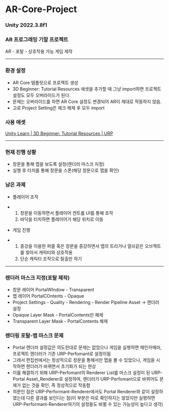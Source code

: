 # AR-Core-Project
### Unity 2022.3.8f1
### AR 프로그래밍 기말 프로젝트
AR - 포탈 - 상호작용 가능 게임 제작

----

### 환경 설정
- AR Core 템플릿으로 프로젝트 생성
- 3D Beginner: Tutorial Resources 에샛을 추가할 때 그냥 import하면 프로젝트 설정도 모두 오버라이드가 된다.
- 문제는 오버라이드를 하면 AR Core 설정도 변경되어 AR이 제대로 작동하지 않음.
- 고로 Project Setting은 체크 해제 후 모두 import


### 사용 애셋
[Unity Learn | 3D Beginner: Tutorial Resources | URP](https://assetstore.unity.com/packages/essentials/tutorial-projects/unity-learn-3d-beginner-complete-project-urp-143846)

----

### 현재 진행 상황
- 창문을 통해 맵을 보도록 설정(렌더러 마스크 지정)
- 실행 후 터치를 통해 창문을 스폰(해당 창문으로 맵을 확인)

### 남은 과제
- 플레이어 조작
- 1. 창문을 이동하면서 플레이어 컨트롤 UI를 통해 조작
  2. 바닥을 터치하면 플레이어가 해당 위치로 이동

- 게임 진행
- 1. 증강을 이용한 퍼즐 혹은 창문을 증강하면서 맵의 트리거나 열쇠같은 오브젝트를 찾아서 캐릭터와 상호작용
  2. 단순 캐릭터 조작으로 탈출만 하기

----
### 렌더러 마스크 지정(포탈 제작)
- 창문 레이어 PortalWIndow - Transparent  
- 맵 레이어 PortalCOntents - Opaque  
- Project Settings - Quality - Rendering - Render Pipeline Asset -> 렌더러 설정 
- Opaque Layer Mask - PortalContents만 해제
- Transparent Layer Mask - PortalContents 해제

### 렌더링 포탈-맵 마스크 문제
- Portal 렌더러 설정값은 의도한대로 문제는 없었으나 게임을 실행하면 메인카메라, 프로젝트 렌더러가 기존 URP-Perfomant로 설정이됨
- 그래서 편집씬에서는 정상적으로 창문을 통해서만 맵을 볼 수 있었으나, 게임을 시작하면 렌더러가 바뀌면서 초기화가 되는 현상
- 이를 해결하기 위해 URP-Perfomant의 Renderer List를 마스크 설정이 된 URP-Portal Asset_Renderer로 설정하여, 렌더러가 URP-Perfomant으로 바뀌어도 문제가 없는 것을 확인. 즉 정상적으로 작동함
- 의문인 점은 URP-Performant-Renderer에서도 Portal Renderer와 같이 설정하였는데 다른 결과를 보인다는 점(이 부분은 따로 확인하지는 않았지만 실행하면 URP-Performant-Renderer여기의 설정들도 바뀔 수 있는 가능성이 높다고 생각)
